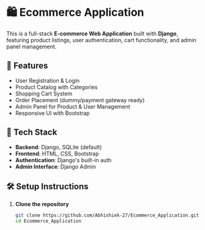 # 🛍️ Ecommerce Application

This is a full-stack **E-commerce Web Application** built with **Django**, featuring product listings, user authentication, cart functionality, and admin panel management.

## 🚀 Features

- User Registration & Login
- Product Catalog with Categories
- Shopping Cart System
- Order Placement (dummy/payment gateway ready)
- Admin Panel for Product & User Management
- Responsive UI with Bootstrap


## 🧱 Tech Stack

- **Backend**: Django, SQLite (default)
- **Frontend**: HTML, CSS, Bootstrap
- **Authentication**: Django's built-in auth
- **Admin Interface**: Django Admin

## 🛠️ Setup Instructions

1. **Clone the repository**
   ```bash
   git clone https://github.com/Abhishiek-27/Ecommerce_Application.git
   cd Ecommerce_Application
